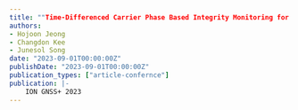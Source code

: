 ```yaml
---
title: ""Time-Differenced Carrier Phase Based Integrity Monitoring for Urban Air Mobility Using 3D City Model""
authors:
- Hojoon Jeong
- Changdon Kee
- Junesol Song
date: "2023-09-01T00:00:00Z"
publishDate: "2023-09-01T00:00:00Z"
publication_types: ["article-confernce"]
publication: |-
    ION GNSS+ 2023
---
```

